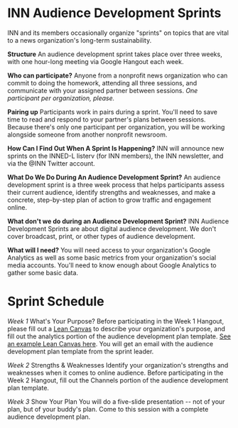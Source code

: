 # INN Audience Development Sprints

INN and its members occasionally organize "sprints" on topics that are vital to a news organization's long-term sustainability.  

**Structure** An audience development sprint takes place over three weeks, with one hour-long meeting via Google Hangout each week.  

**Who can participate?** Anyone from a nonprofit news organization who can commit to doing the homework, attending all three sessions, and communicate with your assigned partner between sessions.  *One participant per organization, please.*  

**Pairing up** Participants work in pairs during a sprint. You'll need to save time to read and respond to your partner's plans between sessions. Because there's only one participant per organization, you will be working alongside someone from another nonprofit newsroom.  

**How Can I Find Out When A Sprint Is Happening?** INN will announce new sprints on the INNED-L listerv (for INN members), the INN newsletter, and via the @INN Twitter account. 

**What Do We Do During An Audience Development Sprint?** An audience development sprint is a three week process that helps participants assess their current audience, identify strengths and weaknesses, and make a concrete, step-by-step plan of action to grow traffic and engagement online. 

**What don't we do during an Audience Development Sprint?**
INN Audience Development Sprints are about digital audience development. We don't cover broadcast, print, or other types of audience development.   

**What will I need?** You will need access to your organization's Google Analytics as well as some basic metrics from your organization's social media accounts. You'll need to know enough about Google Analytics to gather some basic data.  


# Sprint Schedule

*Week 1*  What's Your Purpose?  Before participating in the Week 1 Hangout, please fill out a [Lean Canvas](https://leanstack.com/) to describe your organization's purpose, and fill out the analytics portion of the audience development plan template.  [See an example Lean Canvas here](https://leanstack.com/products/149519/product.pdf).  You will get an email with the audience development plan template from the sprint leader. 

*Week 2* Strengths & Weaknesses Identify your organization's strengths and weaknesses when it comes to online audience. Before participating in the Week 2 Hangout, fill out the Channels portion of the audience development plan template. 

*Week 3* Show Your Plan You will do a five-slide presentation -- not of your plan, but of your buddy's plan. Come to this session with a complete audience development plan. 